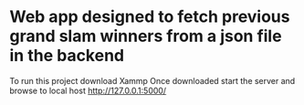 # Web app designed to fetch previous grand slam winners from a json file in the backend 
To run this project download Xammp 
Once downloaded start the server and browse to local host http://127.0.0.1:5000/
